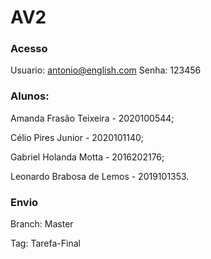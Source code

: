 # AV2

### Acesso
Usuario: antonio@english.com
Senha: 123456

### Alunos:

Amanda Frasão Teixeira - 2020100544;

Célio Pires Junior - 2020101140;

Gabriel Holanda Motta - 2016202176;

Leonardo Brabosa de Lemos - 2019101353.

### Envio

Branch: Master

Tag: Tarefa-Final

